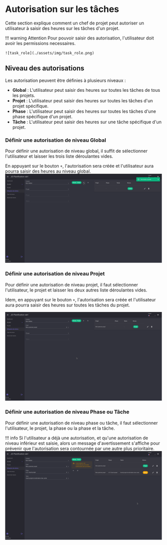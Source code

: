 # Autorisation sur les tâches

Cette section explique comment un chef de projet peut autoriser un utilisateur à saisir des heures sur les tâches d'un projet.

!!! warning Attention
    Pour pouvoir saisir des autorisation, l'utilisateur doit avoir les permissions necessaires.

    ![task_role](./assets/img/task_role.png)


## Niveau des autorisations

Les autorisation peuvent être définies à plusieurs niveaux :
- **Global** : L'utilisateur peut saisir des heures sur toutes les tâches de tous les projets.
- **Projet** : L'utilisateur peut saisir des heures sur toutes les tâches d'un projet spécifique.
- **Phase** : L'utilisateur peut saisir des heures sur toutes les tâches d'une phase spécifique d'un projet.
- **Tâche** : L'utilisateur peut saisir des heures sur une tâche spécifique d'un projet.

### Définir une autorisation de niveau **Global**

Pour définir une autorisation de niveau global, il suffit de sélectionner l'utilisateur et laisser les trois liste déroulantes vides. 

En appuyant sur le bouton `+`, l'autorisation sera créée et l'utilisateur aura pourra saisir des heures au niveau global.
![task_role_global](./assets/img/task_role_global.png)

### Définir une autorisation de niveau **Projet**

Pour définir une autorisation de niveau projet, il faut sélectionner l'utilisateur, le projet et laisser les deux autres liste déroulantes vides.

Idem, en appuyant sur le bouton `+`, l'autorisation sera créée et l'utilisateur aura pourra saisir des heures sur toutes les tâches du projet.

![task_role_project](./assets/img/task_role_project.png)

### Définir une autorisation de niveau **Phase** ou **Tâche**

Pour définir une autorisation de niveau phase ou tâche, il faut sélectionner l'utilisateur, le projet, la phase ou la phase et la tâche.

!!! info
    Si l'utilisateur a déjà une autorisation, et qu'une autorisation de niveau inférieur est saisie, alors un message d'avertissement s'affiche pour prévenir que l'autorisation sera contournée par une autre plus prioritaire.
    ![task_bypass](./assets/img/task_bypass.png)


